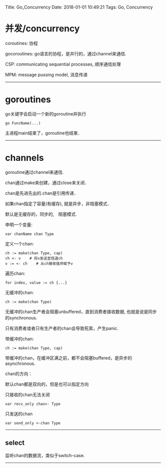 Title: Go_Concurrency
Date: 2018-01-01 10:49:21
Tags: Go, Concurrency



# 并发/concurrency

coroutines: 协程

gocoroutines: go语言的协程，是并行的，通过channel来通信.

CSP: communicating sequential processes, 顺序通信处理

MPM: message pussing model, 消息传递

***

# goroutines

go关键字会启动一个新的goroutine并执行

    go FuncName(...)

主进程main结束了，goroutine也结束．

***

# channels

goroutine通过channel来通信.

chan通过make来创建，通过close来关闭．

chan是先进先出的.chan是引用传递．

如果chan指定了容量(有缓存), 就是异步，非阻塞模式．

默认是无缓存的，同步的,　阻塞模式.

申明一个变量:

    var chanName chan Type

定义一个chan:

    ch := make(chan Type, cap)
    ch <- v    # 将v发送至信道ch
    v := <- ch    # 从ch接收值并赋予v

遍历chan:

    for index, value := ch {...}

无缓冲的chan:

    ch := make(chan Type)

无缓冲的chan生产者会阻塞unbuffered，直到消费者接收数据, 也就是说是同步的synchronous.

只有消费者或者只有生产者的chan会导致死索，产生panic.

带缓冲的chan:

    ch := make(chan Type, cap)

带缓冲的chan，在缓冲区满之前，都不会阻塞buffered，是异步的asynchronous.

chan的方向：

默认chan都是双向的，但是也可以指定方向

只接收的chan无法关闭

    var recv_only chan<- Type

只发送的chan

    var send_only <-chan Type

***

## select

监听chan的数据流，类似于switch-case.

***

